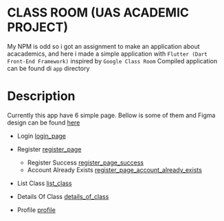 # CLASS ROOM (UAS ACADEMIC PROJECT)

My NPM is odd so i got an assignment to make an application about acacademics, and here i made a simple application with `Flutter (Dart Front-End Framework)` inspired by `Google Class Room`
Compiled application can be found di `app` directory

# Description

Currently this app have 6 simple page. Bellow is some of them and Figma design can be found [here](https://www.figma.com/file/5yg6buJLjYGRfLwfnhXO6V/Unirow-App?node-id=2%3A2&t=LqzOyrBP6PzSEEW4-1)

- Login
[login_page](./docs/images/empty_login_page.png)

- Register
[register_page](./docs/images/register_page.png)
  - Register Success
 [register_page_success](./docs/images/register_page_success.png)
  - Account Already Exists
 [register_page_account_already_exists](./docs/images/register_page_account_already_exists.png)
- List Class
[list_class](./docs/images/list_followed_class_page.png)
- Details Of Class
[details_of_class](./docs/images/page_details_of_class.png)
- Profile
[profile](./docs/images/page_profile.png)
